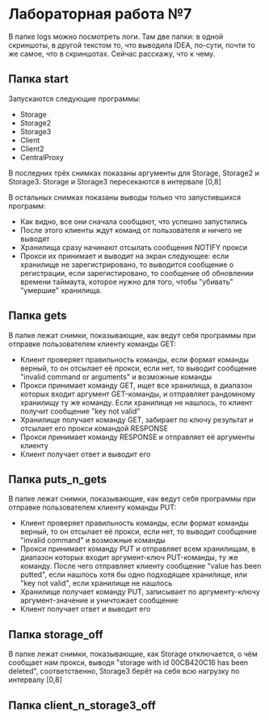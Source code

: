 # Лабораторная работа №7

В папке logs можно посмотреть логи. Там две папки: в одной скриншоты, в другой текстом то, что выводила IDEA, по-сути, почти то же самое, что в скриншотах. Сейчас расскажу, что к чему.

## Папка start

Запускаются следующие программы:

* Storage
* Storage2
* Storage3
* Client
* Client2
* CentralProxy

В последних трёх снимках показаны аргументы для Storage, Storage2 и Storage3. Storage и Storage3 пересекаются в интервале [0,8]

В остальных снимках показаны выводы только что запустившихся программ:
* Как видно, все они сначала сообщают, что успешно запустились
* После этого клиенты ждут команд от пользователя и ничего не выводят
* Хранилища сразу начинают отсылать сообщения NOTIFY прокси
* Прокси их принимает и выводит на экран следующее: если хранилище не зарегистрировано, то выводится сообщение о регистрации, если зарегистировано, то сообщение об обновлении времени таймаута, которое нужно для того, чтобы "убивать" "умершие" хранилища.

## Папка gets

В папке лежат снимки, показывающие, как ведут себя программы при отправке пользователем клиенту команды GET:

* Клиент проверяет правильность команды, если формат команды верный, то он отсылает её прокси, если нет, то выводит сообщение "invalid command or arguments" и возможные команды
* Прокси принимает команду GET, ищет все хранилища, в диапазон которых входит аргумент GET-команды, и отправляет рандомному хранилищу ту же команду. Если хранилище не нашлось, то клиент получит сообщение "key not valid"
* Хранилище получает команду GET, забирает по ключу результат и отсылает его прокси командой RESPONSE
* Прокси принимает команду RESPONSE и отправляет её аргументы клиенту
* Клиент получает ответ и выводит его

## Папка puts_n_gets

В папке лежат снимки, показывающие, как ведут себя программы при отправке пользователем клиенту команды PUT:

* Клиент проверяет правильность команды, если формат команды верный, то он отсылает её прокси, если нет, то выводит сообщение "invalid command" и возможные команды
* Прокси принимает команду PUT и отправляет всем хранилищам, в диапазон которых входит аргумент-ключ PUT-команды, ту же команду. После чего отправляет клиенту сообщение "value has been putted", если нашлось хотя бы одно подходящее хранилище, или "key not valid", если хранилище не нашлось
* Хранилище получает команду PUT, записывает по аргументу-ключу аргумент-значение и уничтожает сообщение
* Клиент получает ответ и выводит его

## Папка storage_off

В папке лежат снимки, показывающие, как Storage отключается, о чём сообщает нам прокси, выводя "storage with id 00CB420C16 has been deleted", соответственно, Storage3 берёт на себя всю нагрузку по интервалу [0,8]

## Папка client_n_storage3_off


